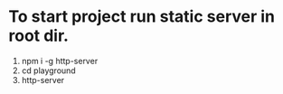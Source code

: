# To start project run static server in root dir.

1. npm i -g http-server
2. cd playground
3. http-server
